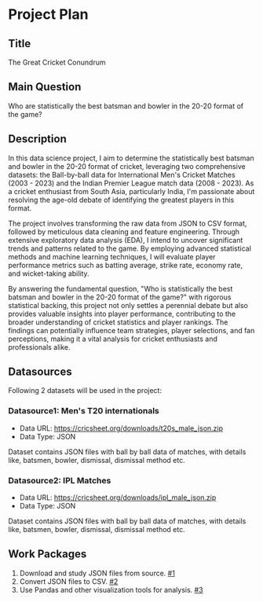 # Project Plan

## Title
<!-- Give your project a short title. -->
The Great Cricket Conundrum

## Main Question

<!-- Think about one main question you want to answer based on the data. -->
Who are statistically the best batsman and bowler in the 20-20 format of the game?

## Description

<!-- Describe your data science project in max. 200 words. Consider writing about why and how you attempt it. -->
In this data science project, I aim to determine the statistically best batsman and bowler in the 20-20 format of cricket, leveraging two comprehensive datasets: the Ball-by-ball data for International Men's Cricket Matches (2003 - 2023) and the Indian Premier League match data (2008 - 2023). As a cricket enthusiast from South Asia, particularly India, I'm passionate about resolving the age-old debate of identifying the greatest players in this format.

The project involves transforming the raw data from JSON to CSV format, followed by meticulous data cleaning and feature engineering. Through extensive exploratory data analysis (EDA), I intend to uncover significant trends and patterns related to the game. By employing advanced statistical methods and machine learning techniques, I will evaluate player performance metrics such as batting average, strike rate, economy rate, and wicket-taking ability.

By answering the fundamental question, "Who is statistically the best batsman and bowler in the 20-20 format of the game?" with rigorous statistical backing, this project not only settles a perennial debate but also provides valuable insights into player performance, contributing to the broader understanding of cricket statistics and player rankings. The findings can potentially influence team strategies, player selections, and fan perceptions, making it a vital analysis for cricket enthusiasts and professionals alike.

## Datasources

<!-- Describe each datasources you plan to use in a section. Use the prefix "DatasourceX" where X is the id of the datasource. -->
Following 2 datasets will be used in the project:

### Datasource1: Men's T20 internationals
<!-- * Metadata URL: https://mobilithek.info/offers/-6901989592576801458 -->
* Data URL: https://cricsheet.org/downloads/t20s_male_json.zip
* Data Type: JSON
  
Dataset contains JSON files with ball by ball data of matches, with details like, batsmen, bowler, dismissal, dismissal method etc.

### Datasource2: IPL Matches
<!-- * Metadata URL: https://mobilithek.info/offers/-6901989592576801458 -->
* Data URL: https://cricsheet.org/downloads/ipl_male_json.zip
* Data Type: JSON

Dataset contains JSON files with ball by ball data of matches, with details like, batsmen, bowler, dismissal, dismissal method etc.

## Work Packages

<!-- List of work packages ordered sequentially, each pointing to an issue with more details. -->

1. Download and study JSON files from source. [#1][i1]
2. Convert JSON files to CSV. [#2][i2]
3. Use Pandas and other visualization tools for analysis. [#3][i3]

[i1]: https://github.com/vaishnavnegi/made-Vaishnav-Negi-23114574/issues/1
[i2]: https://github.com/vaishnavnegi/made-Vaishnav-Negi-23114574/issues/2
[i3]: https://github.com/vaishnavnegi/made-Vaishnav-Negi-23114574/issues/3
